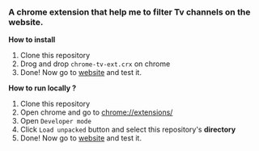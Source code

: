 ### A chrome extension that help me to filter Tv channels on the website.

**How to install**
1. Clone this repository
2. Drog and drop `chrome-tv-ext.crx` on chrome
3. Done! Now go to [website](https://www.ecanlitvizle.live/tv.php) and test it.


**How to run locally ?**

1. Clone this repository
2. Open chrome and go to [chrome://extensions/](chrome://extensions/)
3. Open `Developer mode`
4. Click `Load unpacked` button and select this repository's **directory**
5. Done! Now go to [website](https://www.ecanlitvizle.live/tv.php) and test it.
